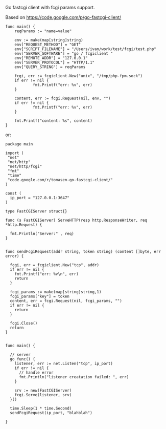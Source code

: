Go fastcgi client with fcgi params support.

Based on https://code.google.com/p/go-fastcgi-client/


    func main() {
        reqParams := "name=value"

        env := make(map[string]string)
        env["REQUEST_METHOD"] = "GET"
        env["SCRIPT_FILENAME"] = "/Users/ivan/work/test/fcgi/test.php"
        env["SERVER_SOFTWARE"] = "go / fcgiclient "
        env["REMOTE_ADDR"] = "127.0.0.1"
        env["SERVER_PROTOCOL"] = "HTTP/1.1"
        env["QUERY_STRING"] = reqParams

        fcgi, err := fcgiclient.New("unix", "/tmp/php-fpm.sock")
        if err != nil {
                fmt.Printf("err: %v", err)
        }

        content, err := fcgi.Request(nil, env, "")
        if err != nil {
                fmt.Printf("err: %v", err)
        }

        fmt.Printf("content: %s", content)
    }


or:


    package main

    import (
     "net"
     "net/http"
     "net/http/fcgi"
     "fmt"
     "time"
     "code.google.com/r/tomasen-go-fastcgi-client/"
    )

    const (
      ip_port = "127.0.0.1:3647"
    )

    type FastCGIServer struct{}

    func (s FastCGIServer) ServeHTTP(resp http.ResponseWriter, req *http.Request) {
    
      fmt.Println("Server:" , req)
    }


    func sendFcgiRequest(addr string, token string) (content []byte, err error) {

      fcgi, err = fcgiclient.New("tcp", addr)
      if err != nil {
        fmt.Printf("err: %v\n", err)
        return
      }

      fcgi_params := make(map[string]string,1)
      fcgi_params["key"] = token
      content, err = fcgi.Request(nil, fcgi_params, "")
      if err != nil {
        return
      }
  
      fcgi.Close()
      return 
    }


    func main() {
  
      // server
      go func() {
        listener, err := net.Listen("tcp", ip_port)
        if err != nil {
          // handle error
          fmt.Println("listener creatation failed: ", err)
        }

        srv := new(FastCGIServer)
        fcgi.Serve(listener, srv)
      }()
  
      time.Sleep(1 * time.Second)
      sendFcgiRequest(ip_port, "blahblah")
 
    }
